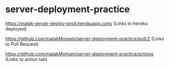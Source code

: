 # server-deployment-practice

<https://malak-server-deploy-prod.herokuapp.com/> (Links to heroku deployed)

<https://github.com/malakMomani/server-deployment-practice/pull/2> (Links to Pull Request)

<https://github.com/malakMomani/server-deployment-practice/actions> (Links to action tab)
